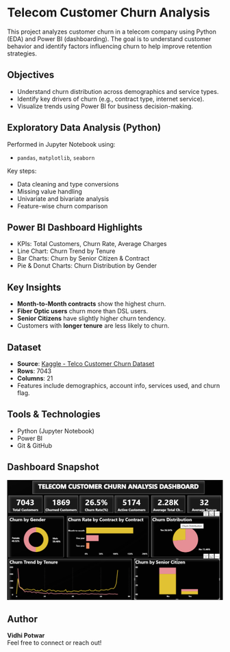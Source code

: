 # Telecom Customer Churn Analysis
This project analyzes customer churn in a telecom company using Python (EDA) and Power BI (dashboarding). 
The goal is to understand customer behavior and identify factors influencing churn to help improve retention strategies.

## Objectives
- Understand churn distribution across demographics and service types.
- Identify key drivers of churn (e.g., contract type, internet service).
- Visualize trends using Power BI for business decision-making.

## Exploratory Data Analysis (Python)
Performed in Jupyter Notebook using:
- `pandas`, `matplotlib`, `seaborn`

Key steps:
- Data cleaning and type conversions
- Missing value handling
- Univariate and bivariate analysis
- Feature-wise churn comparison

## Power BI Dashboard Highlights

- KPIs: Total Customers, Churn Rate, Average Charges
- Line Chart: Churn Trend by Tenure
- Bar Charts: Churn by Senior Citizen & Contract
- Pie & Donut Charts: Churn Distribution by Gender

## Key Insights
- **Month-to-Month contracts** show the highest churn.
- **Fiber Optic users** churn more than DSL users.
- **Senior Citizens** have slightly higher churn tendency.
- Customers with **longer tenure** are less likely to churn.

## Dataset

- **Source**: [Kaggle - Telco Customer Churn Dataset](https://www.kaggle.com/datasets/blastchar/telco-customer-churn)
- **Rows**: 7043
- **Columns**: 21
- Features include demographics, account info, services used, and churn flag.

## Tools & Technologies
- Python (Jupyter Notebook)
- Power BI
- Git & GitHub

## Dashboard Snapshot

![Telecom Churn Dashboard](https://github.com/vidhi0528/telecom-customer-churn-analysis/blob/main/Dashboard_Snapshot(Churn%20Analysis).png)

## Author

**Vidhi Potwar**  
Feel free to connect or reach out!



